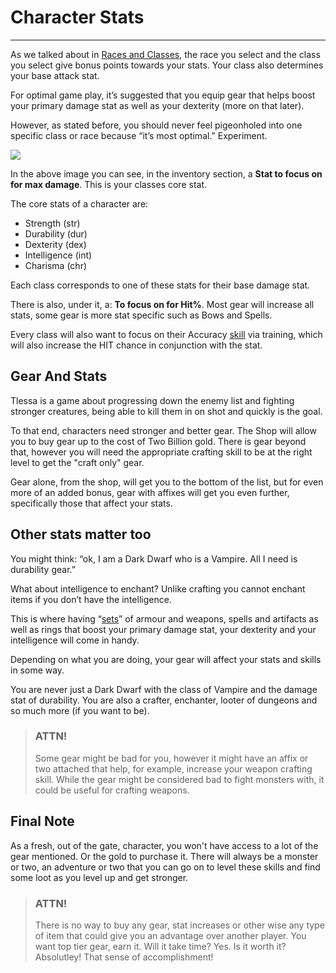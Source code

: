 # Character Stats

-----------------

As we talked about in [Races and Classes](/information/races-and-classes), the race you select and the class you select give bonus points towards your stats. Your class also determines your base attack stat. 

For optimal game play, it’s suggested that you equip gear that helps boost your primary damage stat as well as your dexterity (more on that later).

However, as stated before, you should never feel pigeonholed into one specific class or race because “it’s most optimal.” Experiment.

<div class="mb-4">
    <a href="/storage/info/character-stats/images/character-sheet.png" class="glightbox">
        <img src="/storage/info/character-stats/images/character-sheet.png" class="img-fluid" />
    </a>
</div>

In the above image you can see, in the inventory section, a **Stat to focus on for max damage**. This is your classes core stat.

The core stats of a character are:

-	Strength (str)
-	Durability (dur)
-	Dexterity (dex)
-	Intelligence (int)
-	Charisma (chr)

Each class corresponds to one of these stats for their base damage stat.

There is also, under it, a: **To focus on for Hit%**. Most gear will increase all stats, some gear is more stat specific such as Bows and Spells.

Every class will also want to focus on their Accuracy [skill](/information/skill-information) via training, which will also increase the HIT chance
in conjunction with the stat.

## Gear And Stats

Tlessa is a game about progressing down the enemy list and fighting stronger creatures, being able to kill them in on shot and quickly is the goal.

To that end, characters need stronger and better gear. The Shop will allow you to buy gear up to the cost of Two Billion gold. There is gear beyond that, however
you will need the appropriate crafting skill to be at the right level to get the "craft only" gear.

Gear alone, from the shop, will get you to the bottom of the list, but for even more of an added bonus, gear with affixes will get you even further, specifically those that affect your stats.

## Other stats matter too

You might think: “ok, I am a Dark Dwarf who is a Vampire. All I need is durability gear.”

What about intelligence to enchant? Unlike crafting you cannot enchant items if you don’t have the intelligence.

This is where having “[sets]()” of armour and weapons, spells and artifacts as well as rings that boost your primary damage stat, your dexterity and your intelligence will come in handy.

Depending on what you are doing, your gear will affect your stats and skills in some way. 

You are never just a Dark Dwarf with the class of Vampire and the damage stat of durability. You are also a crafter, enchanter, looter of dungeons and so much more (if you want to be).

> ### ATTN!
> 
> Some gear might be bad for you, however it might have an affix or two attached that help, for example, increase your weapon crafting skill.
> While the gear might be considered bad to fight monsters with, it could be useful for crafting weapons.

## Final Note

As a fresh, out of the gate, character, you won't have access to a lot of the gear mentioned. 
Or the gold to purchase it. There will always be a monster or two, an adventure or two that you can go on to level these skills and find some loot as you level up and get stronger.

> ### ATTN!
>
> There is no way to buy any gear, stat increases or other wise any type of item that could give you an advantage over another player. You want top tier gear, earn it. Will it take time? Yes. Is it worth it? Absolutley! That sense of accomplishment!
